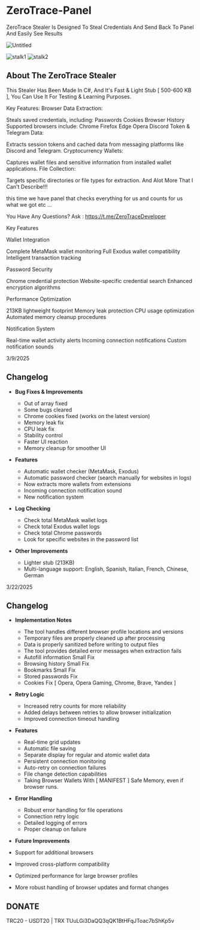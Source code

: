 # ZeroTrace-Panel
 ZeroTrace Stealer Is Designed To Steal Credentials And Send Back To Panel And Easily See Results


![Untitled](https://github.com/user-attachments/assets/506d89f3-d0d5-4653-b0e3-ab97e00aeb03)



![stalk1](https://github.com/user-attachments/assets/05d336b1-8630-4282-8495-21bc8a1728d2)
![stalk2](https://github.com/user-attachments/assets/3286b0ea-e0a3-4fe3-a37a-191af0e0f9f6)



## About The ZeroTrace Stealer
This Stealer Has Been Made In C#, And It's Fast & Light Stub [ 500-600 KB ], You Can Use It For Testing & Learning Purposes.

Key Features:
Browser Data Extraction:

Steals saved credentials, including:
Passwords
Cookies
Browser History
Supported browsers include:
Chrome
Firefox
Edge
Opera
Discord Token & Telegram Data:

Extracts session tokens and cached data from messaging platforms like Discord and Telegram.
Cryptocurrency Wallets:

Captures wallet files and sensitive information from installed wallet applications.
File Collection:

Targets specific directories or file types for extraction.
And Alot More That I Can't Describe!!!


this time we have panel that checks everything for us and counts for us what we got etc ...

You Have Any Questions? Ask : https://t.me/ZeroTraceDeveloper


Key Features

Wallet Integration

Complete MetaMask wallet monitoring
Full Exodus wallet compatibility
Intelligent transaction tracking


Password Security

Chrome credential protection
Website-specific credential search
Enhanced encryption algorithms


Performance Optimization

213KB lightweight footprint
Memory leak protection
CPU usage optimization
Automated memory cleanup procedures


Notification System

Real-time wallet activity alerts
Incoming connection notifications
Custom notification sounds


3/9/2025

## Changelog

- **Bug Fixes & Improvements**
  - Out of array fixed
  - Some bugs cleared
  - Chrome cookies fixed (works on the latest version)
  - Memory leak fix
  - CPU leak fix
  - Stability control
  - Faster UI reaction
  - Memory cleanup for smoother UI

- **Features**
  - Automatic wallet checker (MetaMask, Exodus)
  - Automatic password checker (search manually for websites in logs)
  - Now extracts more wallets from extensions
  - Incoming connection notification sound
  - New notification system

- **Log Checking**
  - Check total MetaMask wallet logs
  - Check total Exodus wallet logs
  - Check total Chrome passwords
  - Look for specific websites in the password list

- **Other Improvements**
  - Lighter stub (213KB)
  - Multi-language support: English, Spanish, Italian, French, Chinese, German
    

 
3/22/2025

## Changelog

- **Implementation Notes**
  - The tool handles different browser profile locations and versions
  - Temporary files are properly cleaned up after processing
  - Data is properly sanitized before writing to output files
  - The tool provides detailed error messages when extraction fails
  - Autofill information  Small  Fix
  - Browsing history Small  Fix
  - Bookmarks Small Fix
  - Stored passwords Fix
  - Cookies Fix [ Opera, Opera Gaming, Chrome, Brave, Yandex ]

- **Retry Logic**
  - Increased retry counts for more reliability
  - Added delays between retries to allow browser initialization
  - Improved connection timeout handling

- **Features**
  - Real-time grid updates
  - Automatic file saving
  - Separate display for regular and atomic wallet data
  - Persistent connection monitoring
  - Auto-retry on connection failures
  - File change detection capabilities
  - Taking Browser Wallets With [ MANIFEST ] Safe Memory, even if browser runs.

- **Error Handling**
  - Robust error handling for file operations
  - Connection retry logic
  - Detailed logging of errors
  - Proper cleanup on failure

- **Future Improvements**
- Support for additional browsers
- Improved cross-platform compatibility
- Optimized performance for large browser profiles
- More robust handling of browser updates and format changes

## DONATE

TRC20 - USDT20  |  TRX
TUuLGi3DaQQ3qQK1BtHFqJToac7bShKp5v


